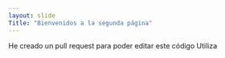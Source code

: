 ```yaml
---
layout: slide
Title: "Bienvenidos a la segunda página"
---
```

He creado un pull request para poder editar este código
Utiliza
